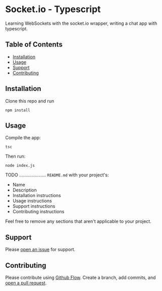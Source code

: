 # Socket.io - Typescript

Learning WebSockets with the socket.io wrapper, writing
a chat app with typescript.

## Table of Contents

- [Installation](#installation)
- [Usage](#usage)
- [Support](#support)
- [Contributing](#contributing)

## Installation

Clone this repo and run

```
npm install
```

## Usage

Compile the app:
```
tsc
```
Then run:
 ```
node index.js
```
TODO .....................
 `README.md` with your project's:

- Name
- Description
- Installation instructions
- Usage instructions
- Support instructions
- Contributing instructions

Feel free to remove any sections that aren't applicable to your project.

## Support

Please [open an issue](https://github.com/fraction/readme-boilerplate/issues/new) for support.

## Contributing

Please contribute using [Github Flow](https://guides.github.com/introduction/flow/). Create a branch, add commits, and [open a pull request](https://github.com/fraction/readme-boilerplate/compare/).